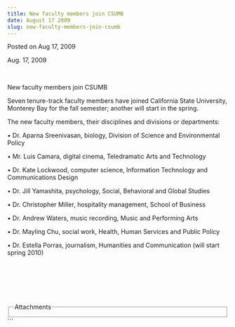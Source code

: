 ```yaml
---
title: New faculty members join CSUMB
date: August 17 2009
slug: new-faculty-members-join-csumb
---
```


 
<span class="date">Posted on Aug 17, 2009 </span>
<p>Aug. 17, 2009</p>
<p>&#xA0;</p>
New faculty members join CSUMB<em><br /></em>
<p>
  Seven tenure-track faculty members have joined California State University,
  Monterey Bay for the fall semester; another will start in the spring.
</p>
<p>The new faculty members, their disciplines and divisions or departments:</p>
<p>
  &#x2022; Dr. Aparna Sreenivasan, biology, Division of Science and
  Environmental Policy
</p>
<p>
  &#x2022; Mr. Luis Camara, digital cinema, Teledramatic Arts and Technology
</p>
<p>
  &#x2022; Dr. Kate Lockwood, computer science, Information Technology and
  Communications Design
</p>
<p>
  &#x2022; Dr. Jill Yamashita, psychology, Social, Behavioral and Global Studies
</p>
<p>
  &#x2022; Dr. Christopher Miller, hospitality management, School of Business
</p>
<p>&#x2022; Dr. Andrew Waters, music recording, Music and Performing Arts</p>
<p>
  &#x2022; Dr. Mayling Chu, social work, Health, Human Services and Public
  Policy
</p>
<p>
  &#x2022; Dr. Estella Porras, journalism, Humanities and Communication (will
  start spring 2010)
</p>
<p>&#xA0;</p>
<p>&#xA0;</p>
<p>&#xA0;</p>
<fieldset class="fieldgroup group-attachments">
  <legend>Attachments</legend>
  <div class="field field-type-emvideo field-field-attach-video">
    <div class="field-items">
      <div class="field-item odd">
        <div class="emvideo emvideo-video emvideo-" />
      </div>
    </div>
  </div>
</fieldset>
```
